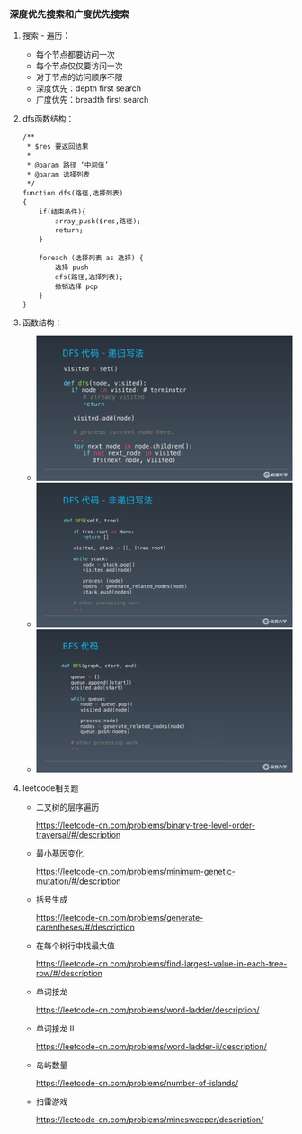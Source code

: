 ### 深度优先搜索和广度优先搜索

1. 搜索 - 遍历：
   - 每个节点都要访问一次  
   - 每个节点仅仅要访问一次
   - 对于节点的访问顺序不限
   - 深度优先：depth first search
   - 广度优先：breadth first search
1. dfs函数结构：
    ```
    /**
     * $res 要返回结果
     *
     * @param 路径 ‘中间值’
     * @param 选择列表
     */
    function dfs(路径,选择列表)
    {
        if(结束条件){
            array_push($res,路径);
            return;
        }
    
        foreach (选择列表 as 选择) {
            选择 push
            dfs(路径,选择列表);
            撤销选择 pop
        }
    }
    ```
1. 函数结构：
    - ![Xnip2020-08-12_17-51-04](./src/dfs.jpg)
    - ![Xnip2020-08-12_17-51-04](./src/dfs2.jpg)
    - ![Xnip2020-08-12_17-51-04](./src/bfs.jpg)
1. leetcode相关题

   - 二叉树的层序遍历  

     <https://leetcode-cn.com/problems/binary-tree-level-order-traversal/#/description>

   - 最小基因变化  

     <https://leetcode-cn.com/problems/minimum-genetic-mutation/#/description>

   - 括号生成   

     <https://leetcode-cn.com/problems/generate-parentheses/#/description>

   - 在每个树行中找最大值   

     <https://leetcode-cn.com/problems/find-largest-value-in-each-tree-row/#/description>

   - 单词接龙   

     <https://leetcode-cn.com/problems/word-ladder/description/>

   - 单词接龙 II   

     <https://leetcode-cn.com/problems/word-ladder-ii/description/>

   - 岛屿数量   

     <https://leetcode-cn.com/problems/number-of-islands/>

   - 扫雷游戏   

     <https://leetcode-cn.com/problems/minesweeper/description/>
     